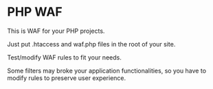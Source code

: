 # PHP WAF

This is WAF for your PHP projects.

Just put .htaccess and waf.php files in the root of your site.

Test/modify WAF rules to fit your needs.

Some filters may broke your application functionalities, so you have to modify rules to preserve user experience.
